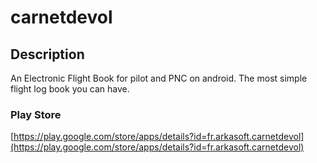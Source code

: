 # carnetdevol

## Description

An Electronic Flight Book for pilot and PNC on android.
The most simple flight log book you can have.

### Play Store

[https://play.google.com/store/apps/details?id=fr.arkasoft.carnetdevol](https://play.google.com/store/apps/details?id=fr.arkasoft.carnetdevol)
